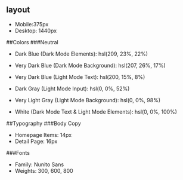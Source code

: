  ## layout
 - Mobile:375px
 - Desktop: 1440px

 ##Colors
 ###Neutral

- Dark Blue (Dark Mode Elements): hsl(209, 23%, 22%)
- Very Dark Blue (Dark Mode Background): hsl(207, 26%, 17%)
- Very Dark Blue (Light Mode Text): hsl(200, 15%, 8%)

- Dark Gray (Light Mode Input): hsl(0, 0%, 52%)
- Very Light Gray (Light Mode Background): hsl(0, 0%, 98%)
- White (Dark Mode Text & Light Mode Elements): hsl(0, 0%, 100%) 

##Typography
###Body Copy

- Homepage Items: 14px
- Detail Page: 16px

###Fonts

- Family: Nunito Sans
- Weights: 300, 600, 800 